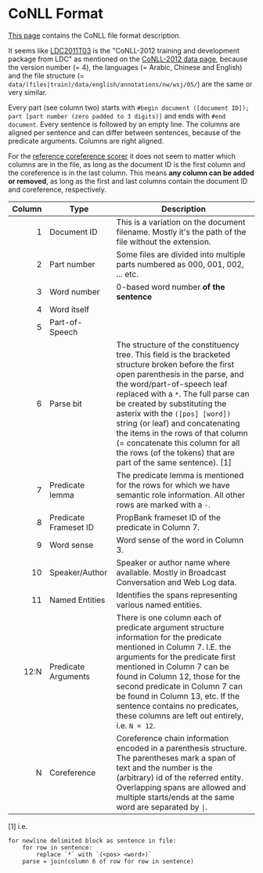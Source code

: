 # CoNLL Format
[This page][CoNLL-2012] contains the CoNLL file format description.

It seems like [LDC2011T03][] is the "CoNLL-2012 training and development package from LDC" as mentioned on the [CoNLL-2012 data page][CoNLL-2012],
because the version number (= 4),
the languages (= Arabic, Chinese and English)
and the file structure (= `data/(files|train)/data/english/annotations/nw/wsj/05/`)
are the same or very similar.

Every part (see column two) starts with `#begin document ([document ID]); part [part number (zero padded to 3 digits)]` and
ends with `#end document`.
Every sentence is followed by an empty line.
The columns are aligned per sentence and
can differ between sentences,
because of the predicate arguments.
Columns are right aligned.

For the [reference coreference scorer][] it does not seem to matter which columns are in the file,
as long as the document ID is the first column and
the coreference is in the last column.
This means **any column can be added or removed**,
as long as the first and last columns contain the document ID and coreference, respectively.

Column  | Type                    | Description
-------:|-------------------------|----------
1       | Document ID             | This is a variation on the document filename. Mostly it's the path of the file without the extension.
2       | Part number             | Some files are divided into multiple parts numbered as 000, 001, 002, ... etc.
3       | Word number             | 0-based word number **of the sentence**
4       | Word itself
5       | Part-of-Speech
6       | Parse bit               | The structure of the constituency tree. This field is the bracketed structure broken before the first open parenthesis in the parse, and the word/part-of-speech leaf replaced with a `*`. The full parse can be created by substituting the asterix with the `([pos] [word])` string (or leaf) and concatenating the items in the rows of that column (= concatenate this column for all the rows (of the tokens) that are part of the same sentence). \[1\]
7       | Predicate lemma         | The predicate lemma is mentioned for the rows for which we have semantic role information. All other rows are marked with a `-`.
8       | Predicate Frameset ID   | PropBank frameset ID of the predicate in Column 7.
9       | Word sense              | Word sense of the word in Column 3.
10      | Speaker/Author          | Speaker or author name where available. Mostly in Broadcast Conversation and Web Log data.
11      | Named Entities          | Identifies the spans representing various named entities.
12:N    | Predicate Arguments     | There is one column each of predicate argument structure information for the predicate mentioned in Column 7. I.E. the arguments for the predicate first mentioned in Column 7 can be found in Column 12, those for the second predicate in Column 7 can be found in Column 13, etc. If the sentence contains no predicates, these columns are left out entirely, i.e. `N = 12`.
N       | Coreference             | Coreference chain information encoded in a parenthesis structure. The parentheses mark a span of text and the number is the (arbitrary) id of the referred entity. Overlapping spans are allowed and multiple starts/ends at the same word are separated by `\|`.

\[1\] i.e.
```
for newline delimited block as sentence in file:
    for row in sentence:
        replace `*` with `(<pos> <word>)`
    parse = join(column 6 of row for row in sentence)
```

[CoNLL-2012]: http://conll.cemantix.org/2012/data.html
[LDC2011T03]: https://catalog.ldc.upenn.edu/LDC2011T03
[reference coreference scorer]: https://github.com/conll/reference-coreference-scorers
